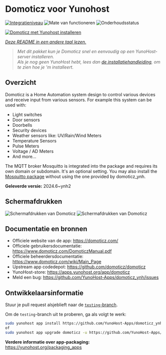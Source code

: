 <!--
NB: Deze README is automatisch gegenereerd door <https://github.com/YunoHost/apps/tree/master/tools/readme_generator>
Hij mag NIET handmatig aangepast worden.
-->

# Domoticz voor Yunohost

[![Integratieniveau](https://apps.yunohost.org/badge/integration/domoticz)](https://ci-apps.yunohost.org/ci/apps/domoticz/)
![Mate van functioneren](https://apps.yunohost.org/badge/state/domoticz)
![Onderhoudsstatus](https://apps.yunohost.org/badge/maintained/domoticz)

[![Domoticz met Yunohost installeren](https://install-app.yunohost.org/install-with-yunohost.svg)](https://install-app.yunohost.org/?app=domoticz)

*[Deze README in een andere taal lezen.](./ALL_README.md)*

> *Met dit pakket kun je Domoticz snel en eenvoudig op een YunoHost-server installeren.*  
> *Als je nog geen YunoHost hebt, lees dan [de installatiehandleiding](https://yunohost.org/install), om te zien hoe je 'm installeert.*

## Overzicht

Domoticz is a Home Automation system design to control various devices and receive input from various sensors.
For example this system can be used with: 

* Light switches
* Door sensors
* Doorbells
* Security devices
* Weather sensors like: UV/Rain/Wind Meters
* Temperature Sensors
* Pulse Meters
* Voltage / AD Meters
* And more...


The MQTT broker Mosquitto is integrated into the package and requires its own domain or subdomain. It's an optional setting.
You may also install the [Mosquitto package](https://github.com/YunoHost-Apps/mosquitto_ynh) without using the one provided by domoticz_ynh.

**Geleverde versie:** 2024.6~ynh2

## Schermafdrukken

![Schermafdrukken van Domoticz](./doc/screenshots/domoticz_Switches_screen.png)
![Schermafdrukken van Domoticz](./doc/screenshots/domoticz_floorplan_machineon.png)

## Documentatie en bronnen

- Officiele website van de app: <https://domoticz.com/>
- Officiele gebruikersdocumentatie: <https://www.domoticz.com/DomoticzManual.pdf>
- Officiele beheerdersdocumentatie: <https://www.domoticz.com/wiki/Main_Page>
- Upstream app codedepot: <https://github.com/domoticz/domoticz>
- YunoHost-store: <https://apps.yunohost.org/app/domoticz>
- Meld een bug: <https://github.com/YunoHost-Apps/domoticz_ynh/issues>

## Ontwikkelaarsinformatie

Stuur je pull request alsjeblieft naar de [`testing`-branch](https://github.com/YunoHost-Apps/domoticz_ynh/tree/testing).

Om de `testing`-branch uit te proberen, ga als volgt te werk:

```bash
sudo yunohost app install https://github.com/YunoHost-Apps/domoticz_ynh/tree/testing --debug
of
sudo yunohost app upgrade domoticz -u https://github.com/YunoHost-Apps/domoticz_ynh/tree/testing --debug
```

**Verdere informatie over app-packaging:** <https://yunohost.org/packaging_apps>
